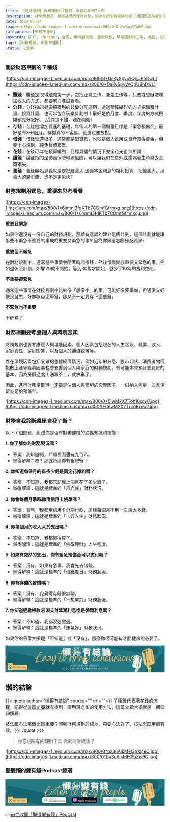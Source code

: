 ```yaml
---
title: 【理財規劃】財務規劃的7種錢，財務診斷的7大問
description: 財務規劃是一種很基礎的理財計劃，但為什麼很難被執行呢？原因是因為拿到不把錢當辛苦錢，因為工作的辛苦，職場的勞累讓我們認為拿到錢就應該好好享受一下。但如果今天是拿輕鬆賺到的錢去享樂一下呢？是不是更痛快？
date: 2023-09-27
image: https://cdn-images-1.medium.com/max/800/0*DaKySpyWQpUBhDwL
categories: [規劃不理財]
keywords: [ETF, Podcast, 台股, 懶得變有錢, 理財規劃, 瑪斯理財兩三事, 美股, 記帳, 讀書心得, 財務規劃]
tags: [財務規劃, 規劃不理財]
Status: 已發佈
---
```


### 關於財務規劃的７種錢
![https://cdn-images-1.medium.com/max/800/0*DaKySpyWQpUBhDwL](https://cdn-images-1.medium.com/max/800/0*DaKySpyWQpUBhDwL)

- **賺錢**：賺錢是取得錢的第一步，包括正職工作、兼差工作等，只要能想辦法增加收入的方式，都要努力嚐試看看。
- **分錢**：分錢指的是要把賺到的錢做分配運用，透過預算編列的方式把儲蓄計畫、投資計畫、也可以包含玩樂計劃啦！最好是依月度、季度、年度的方式把錢預先分配好。（這其實不難，難在開始）
- **存錢**：存錢是增加資產的基礎，每個人的第一個儲蓄目標是「緊急預備金」最好是有3–6個月。存錢真的不容易。管道也要放對。
- **借錢**：借錢管道很多，通常都是銀貸款，也就是個人信用或資產取得資金，但要小心規劃，避免負債累累。
- **花錢**：花錢可以在預算編列，目標具體的情況下完全花光也無所謂!
- **護錢**：護錢指的是透過保險轉嫁風險，可以讓我們在意外或疾病發生時減少金錢損失。
- **養錢**：養錢顧名思義就是要把錢養大!透過本金利息的複利投資，把錢養大。用養大的錢消費，豈不是更愉快?

### **財務規劃用緊急、重要來思考看看**

![https://cdn-images-1.medium.com/max/800/1*6lmmI3fdKTb7CDmfGfrmxg.png](https://cdn-images-1.medium.com/max/800/1*6lmmI3fdKTb7CDmfGfrmxg.png)

**重要且緊急**

如果你還沒有一份自己的財務規劃，那請有意識的建立這個計劃，這個計劃就能讓那些不緊急不重要的事成為重要又緊急的事!!(因為你知道怎麼分配資源)

**重要但不緊急**

在財務規劃中，通常這些事情會隨著時間推移，然後慢慢變成重要又緊急的事，例如退休金計劃，如果20歲不開始，等到30歲才開始，就少了10年的複利空間。

**不重要卻緊急**

通常這些事情在財務規劃中比較像「想像中」的事，可能好像要準備，但通常又好像沒發生，好像該存這筆錢，卻又不一定要存下這些錢。

**不緊急也不重要**

不解釋了

### **財務規劃要考慮個人與環境因素**

財務規劃也要考慮個人與環境因素。個人因素包括現在的人生階段、職業、收入、家庭責任、家庭關係、以及個人的價值觀等等。

外在環境因素包括全球的整體經濟情況，例如近年的升息、股市起伏、消費者物價指數上漲等經濟因素也會影響到個人與家庭的財務規劃。有可能本來預計要買房的基本，因為房價過度上漲跟不上，就放棄了。

因此，進行財務規劃時一定要評估個人與環境的影響因子，一併納入考量，並且保留充足的預備金。

![https://cdn-images-1.medium.com/max/800/0*5lwM2X7Toh16xcw7.jpg](https://cdn-images-1.medium.com/max/800/0*5lwM2X7Toh16xcw7.jpg)

### 財務自我診斷還是自我了斷？

以下７個問題，測試你是否有財務健檢的必備知識和技能！

**1. 你了解你的財務現況嗎？**

- 答案：我知道啊，戶頭裡面還有九百八。
- 懶得解釋：嗯！那就祈禱你有富爸爸！

**2. 你知道每個月的有多少錢是固定花掉的嗎？**

- 答案：不知道，我都忘記我上個月花了多少錢了。
- 懶得解釋：這就是標準的「月光族」財務狀況。

**3. 你會每個月準時繳清信用卡帳單嗎？**

- 答案：會啊，我都用信用卡分期付款，這樣每個月不用一次繳太多錢。
- 懶得解釋：這就是標準的「卡奴人生」財務狀況。

**4. 你每個月的收入大於支出嗎？**

- 答案：不知道，我都懶得算了。
- 懶得解釋：這就是標準的「佛系理財」人生態度。

**5. 如果有突然的支出，你有緊急預備金可以支付嗎？**

- 答案：沒有，如果有急事，我會先去借錢。
- 懶得解釋：這就是標準的「借錢度日」財務狀況。

**6. 你有存錢的習慣嗎？**

- 答案：沒有，我覺得存錢很無聊。
- 懶得解釋：這就是標準的「不想努力」財務狀況。

**7. 你知道遲繳帳款必須支付延滯利息或是循環利息嗎？**

- 答案：不知道，我都沒遲繳過。
- 懶得解釋：這就是標準的「運氣好」財務狀況。

如果你的答案大多是「不知道」或「沒有」，那麼你很可能有財務健檢的必要了。

![Lazytodrawconclusions.svg](Lazytodrawconclusions.svg)
## 懶的結論


{{< quote author="懶得有結論" source="" url="">}}
７種錢代表著花錢的流程，記得從[這篇文章](https://medium.com/lazytoberich/%E6%94%B6%E6%94%AF-%E6%8B%BF%E5%88%B0%E8%96%AA%E6%B0%B4%E5%B0%B1%E6%87%89%E8%A9%B2%E8%A6%81%E9%80%99%E6%A8%A3%E5%88%86%E9%85%8D-7a9b5f88cd96)就有提到，賺到錢之後的使用方法，這篇文章大概就是一個延伸解釋。

技法跟心法哪個比較重要？回到財務規劃的根本，只要心法對了，技法怎麼用都有效。{{< /quote >}}

> 你忘記所有的理財工具 你就理財成功了
> 

![https://cdn-images-1.medium.com/max/800/0*ba3uAlkMH3hXjs9C.jpg](https://cdn-images-1.medium.com/max/800/0*ba3uAlkMH3hXjs9C.jpg)

### 聽聽懶的變有錢Podcast頻道

![Lisenttolazypeople.svg](Lisenttolazypeople.svg)

👉[前往收聽「懶得變有錢」Podcast](https://solink.soundon.fm/lazytoberich)

